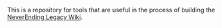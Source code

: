 This is a repository for tools that are useful in the process of building the [NeverEnding Legacy Wiki](https://legacygame.fandom.com/wiki/The_NeverEnding_Legacy_Wiki).
